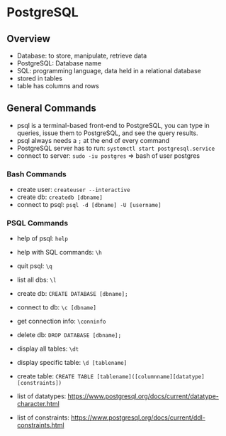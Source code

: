 # PostgreSQL

## Overview

- Database: to store, manipulate, retrieve data
- PostgreSQL: Database name
- SQL: programming language, data held in a relational database
- stored in tables
- table has columns and rows

## General Commands

- psql is a terminal-based front-end to PostgreSQL, you can type in queries, issue them to PostgreSQL, and see the query results.
- psql always needs a `;` at the end of every command
- PostgreSQL server has to run: `systemctl start postgresql.service`
- connect to server: `sudo -iu postgres` => bash of user postgres

### Bash Commands

- create user: `createuser --interactive`
- create db: `createdb [dbname]`
- connect to psql: `psql -d [dbname] -U [username]`

### PSQL Commands

- help of psql: `help`
- help with SQL commands: `\h`
- quit psql: `\q`

- list all dbs: `\l`
- create db: `CREATE DATABASE [dbname];`
- connect to db: `\c [dbname]`
- get connection info: `\conninfo`
- delete db: `DROP DATABASE [dbname];`
- display all tables: `\dt`
- display specific table: `\d [tablename]`
- create table: `CREATE TABLE [tablename]([columnname][datatype] [constraints])`
- list of datatypes: https://www.postgresql.org/docs/current/datatype-character.html
- list of constraints: https://www.postgresql.org/docs/current/ddl-constraints.html
